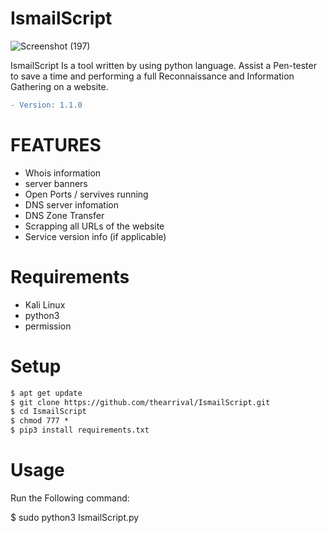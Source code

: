 # IsmailScript

![Screenshot (197)](https://user-images.githubusercontent.com/27915465/96512825-5b6e1200-1261-11eb-9ef0-f9406e99887b.png)

IsmailScript Is a tool written by using python language. Assist a Pen-tester to save a time and performing a full Reconnaissance and Information Gathering on a website.

```diff
- Version: 1.1.0
```


# FEATURES


- Whois information
- server banners
- Open Ports / servives running
- DNS server infomation
- DNS Zone Transfer
- Scrapping all URLs of the website
- Service version info (if applicable)

# Requirements

- Kali Linux
- python3
- permission

# Setup

```diff
$ apt get update
$ git clone https://github.com/thearrival/IsmailScript.git
$ cd IsmailScript
$ chmod 777 *
$ pip3 install requirements.txt
```

# Usage 

Run the Following command:

$ sudo python3 IsmailScript.py 
